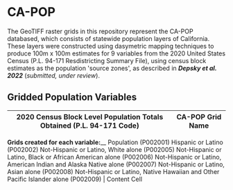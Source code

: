 # CA-POP

The GeoTIFF raster grids in this repository represent the CA-POP databased, which consists of statewide population layers of California. These layers were constructed using dasymetric mapping techniques to produce 100m x 100m estimates for 9 variables from the 2020 United States Census (P.L. 94-171 Resdistricting Summary File), using census block estimates as the population 'source zones', as described in **_Depsky et al. 2022_** (_submitted, under review_).

## Gridded Population Variables 
2020 Census Block Level Population Totals Obtained (P.L. 94-171 Code)  | CA-POP Grid Name
---------------------------------------------------------------------- | -------------
**Grids created for each variable:**__
Population (P002001) 
Hispanic or Latino (P002002)
Not-Hispanic or Latino, White alone (P002005)
Not-Hispanic or Latino, Black or African American alone (P002006)
Not-Hispanic or Latino, American Indian and Alaska Native alone (P002007)
Not-Hispanic or Latino, Asian alone (P002008)
Not-Hispanic or Latino, Native Hawaiian and Other Pacific Islander alone (P002009) | Content Cell
